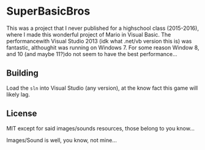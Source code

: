 # SuperBasicBros

This was a project that I never published for a highschool class (2015-2016), where I made this wonderful project of Mario in Visual Basic. The performancewith Visual Studio 2013 (idk what .net/vb version this is) was fantastic, althoughit was running on Windows 7. For some reason Window 8, and 10 (and maybe 11?)do not seem to have the best performance...

## Building

Load the `sln` into Visual Studio (any version), at the know fact this game will likely lag. 

## License

MIT except for said images/sounds resources, those belong to you know...


Images/Sound is well, you know, not mine...